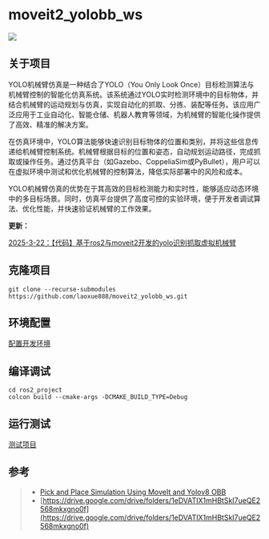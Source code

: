 
# moveit2_yolobb_ws

![](./images/test.gif)

## 关于项目

YOLO机械臂仿真是一种结合了YOLO（You Only Look Once）目标检测算法与机械臂控制的智能化仿真系统。该系统通过YOLO实时检测环境中的目标物体，并结合机械臂的运动规划与仿真，实现自动化的抓取、分拣、装配等任务。该应用广泛应用于工业自动化、智能仓储、机器人教育等领域，为机械臂的智能化操作提供了高效、精准的解决方案。

在仿真环境中，YOLO算法能够快速识别目标物体的位置和类别，并将这些信息传递给机械臂控制系统。机械臂根据目标的位置和姿态，自动规划运动路径，完成抓取或操作任务。通过仿真平台（如Gazebo、CoppeliaSim或PyBullet），用户可以在虚拟环境中测试和优化机械臂的控制算法，降低实际部署中的风险和成本。

YOLO机械臂仿真的优势在于其高效的目标检测能力和实时性，能够适应动态环境中的多目标场景。同时，仿真平台提供了高度可控的实验环境，便于开发者调试算法、优化性能，并快速验证机械臂的工作效果。

**更新：**

[2025-3-22：【代码】基于ros2与moveit2开发的yolo识别抓取虚拟机械臂](https://www.bilibili.com/video/BV1KqXWYHE6k/?vd_source=3bf4271e80f39cfee030114782480463)

## 克隆项目

```shell
git clone --recurse-submodules https://github.com/laoxue888/moveit2_yolobb_ws.git
```

## 环境配置

[配置开发环境](docs/userguide/1.installation/1.installation.md)

## 编译调试

```shell
cd ros2_project
colcon build --cmake-args -DCMAKE_BUILD_TYPE=Debug
```

## 运行测试

[测试项目](docs/userguide/2.run_test/2.run_test.md)


## 参考

> - [Pick and Place Simulation Using MoveIt and Yolov8 OBB](https://www.youtube.com/watch?v=ypr3RtJzgKI)
> - [https://drive.google.com/drive/folders/1eDVATIX1mHBtSkI7ueQE2568mkxgno0f](https://drive.google.com/drive/folders/1eDVATIX1mHBtSkI7ueQE2568mkxgno0f)